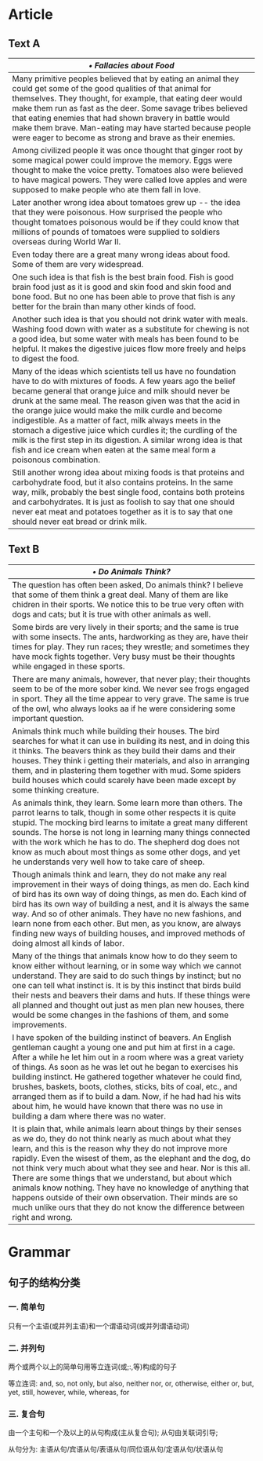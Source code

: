 # Article
## Text A
|***&bull; Fallacies about Food***|
|---|
|Many primitive peoples believed that by eating an animal they could get some of the good qualities of that animal for themselves. They thought, for example, that eating deer would make them run as fast as the deer. Some savage tribes believed that eating enemies that had shown bravery in battle would make them brave. Man-eating may have started because people were eager to become as strong and brave as their enemies.|
|Among civilized people it was once thought that ginger root by some magical power could improve the memory. Eggs were thought to make the voice pretty. Tomatoes also were believed to have magical powers. They were called love apples and were supposed to make people who ate them fall in love.|
|Later another wrong idea about tomatoes grew up -- the idea that they were poisonous. How surprised the people who thought tomatoes poisonous would be if they could know that millions of pounds of tomatoes were supplied to soldiers overseas during World War II.|
|Even today there are a great many wrong ideas about food. Some of them are very widespread.|
|One such idea is that fish is the best brain food. Fish is good brain food just as it is good and skin food and skin food and bone food. But no one has been able to prove that fish is any better for the brain than many other kinds of food.|
|Another such idea is that you should not drink water with meals. Washing food down with water as a substitute for chewing is not a good idea, but some water with meals has been found to be helpful. It makes the digestive juices flow more freely and helps to digest the food.|
|Many of the ideas which scientists tell us have no foundation have to do with mixtures of foods. A few years ago the belief became general that orange juice and milk should never be drunk at the same meal. The reason given was that the acid in the orange juice would make the milk curdle and become indigestible. As a matter of fact, milk always meets in the stomach a digestive juice which curdles it; the curdling of the milk is the first step in its digestion. A similar wrong idea is that fish and ice cream when eaten at the same meal form a poisonous combination.|
|Still another wrong idea about mixing foods is that proteins and carbohydrate food, but it also contains proteins. In the same way, milk, probably the best single food, contains both proteins and carbohydrates. It is just as foolish to say that one should never eat meat and potatoes together as it is to say that one should never eat bread or drink milk.|

## Text B
|***&bull; Do Animals Think?***|
|---|
|The question has often been asked, Do animals think? I believe that some of them think a great deal. Many of them are like chidren in their sports. We notice this to be true very often with dogs and cats; but it is true with other animals as well.|
|Some birds are very lively in their sports; and the same is true with some insects. The ants, hardworking as they are, have their times for play. They run races; they wrestle; and sometimes they have mock fights together. Very busy must be their thoughts while engaged in these sports.|
|There are many animals, however, that never play; their thoughts seem to be of the more sober kind. We never see frogs engaged in sport. They all the time appear to very grave. The same is true of the owl, who always looks aa if he were considering some important question.|
|Animals think much while building their houses. The bird searches for what it can use in building its nest, and in doing this it thinks. The beavers think as they build their dams and their houses. They think i getting their materials, and also in arranging them, and in plastering them together with mud. Some spiders build houses which could scarely have been made except by some thinking creature.|
|As animals think, they learn. Some learn more than others. The parrot learns to talk, though in some other respects it is quite stupid. The mocking bird learns to imitate a great many different sounds. The horse is not long in learning many things connected with the work which he has to do. The shepherd dog does not know as much about most things as some other dogs, and yet he understands very well how to take care of sheep.|
|Though animals think and learn, they do not make any real improvement in their ways of doing things, as men do. Each kind of bird has its own way of doing things, as men do. Each kind of bird has its own way of building a nest, and it is always the same way. And so of other animals. They have no new fashions, and learn none from each other. But men, as you know, are always finding new ways of building houses, and improved methods of doing almost all kinds of labor.|
|Many of the things that animals know how to do they seem to know either without learning, or in some way which we cannot understand. They are said to do such things by instinct; but no one can tell what instinct is. It is by this instinct that birds build their nests and beavers their dams and huts. If these things were all planned and thought out just as men plan new houses, there would be some changes in the fashions of them, and some improvements.|
|I have spoken of the building instinct of beavers. An English gentleman caught a young one and put him at first in a cage. After a while he let him out in a room where was a great variety of things. As soon as he was let out he began to exercises his building instinct. He gathered together whatever he could find, brushes, baskets, boots, clothes, sticks, bits of coal, etc., and arranged them as if to build a dam. Now, if he had had his wits about him, he would have known that there was no use in building a dam where there was no water.|
|It is plain that, while animals learn about things by their senses as we do, they do not think nearly as much about what they learn, and this is the reason why they do not improve more rapidly. Even the wisest of them, as the elephant and the dog, do not think very much about what they see and hear. Nor is this all. There are some things that we understand, but about which animals know nothing. They have no knowledge of anything that happens outside of their own observation. Their minds are so much unlike ours that they do not know the difference between right and wrong.|

# Grammar
## 句子的结构分类
### 一. 简单句

只有一个主语(或并列主语)和一个谓语动词(或并列谓语动词)

### 二. 并列句

两个或两个以上的简单句用等立连词(或;:,等)构成的句子

等立连词: and, so, not only, but also, neither nor, or, otherwise, either or, but, yet, still, however, while, whereas, for

### 三. 复合句

由一个主句和一个及以上的从句构成(主从复合句); 从句由关联词引导; 

从句分为: 主语从句/宾语从句/表语从句/同位语从句/定语从句/状语从句

